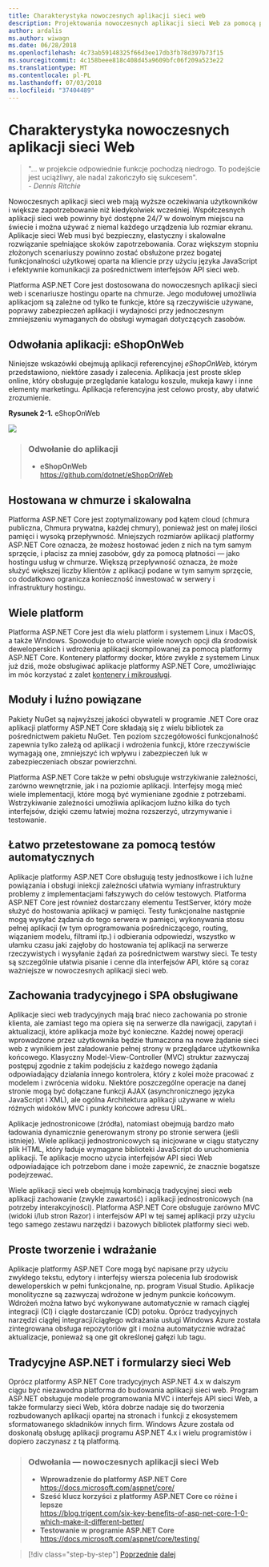 ```yaml
---
title: Charakterystyka nowoczesnych aplikacji sieci web
description: Projektowania nowoczesnych aplikacji sieci Web za pomocą platformy ASP.NET Core i platformy Azure | Charakterystyka nowoczesnych aplikacji sieci web
author: ardalis
ms.author: wiwagn
ms.date: 06/28/2018
ms.openlocfilehash: 4c73ab59148325f66d3ee17db3fb78d397b73f15
ms.sourcegitcommit: 4c158beee818c408d45a9609bfc06f209a523e22
ms.translationtype: MT
ms.contentlocale: pl-PL
ms.lasthandoff: 07/03/2018
ms.locfileid: "37404489"
---
```

# <a name="characteristics-of-modern-web-applications"></a>Charakterystyka nowoczesnych aplikacji sieci Web

> "… w projekcie odpowiednie funkcje pochodzą niedrogo. To podejście jest uciążliwy, ale nadal zakończyło się sukcesem".  
> _\- Dennis Ritchie_

Nowoczesnych aplikacji sieci web mają wyższe oczekiwania użytkowników i większe zapotrzebowanie niż kiedykolwiek wcześniej. Współczesnych aplikacji sieci web powinny być dostępne 24/7 w dowolnym miejscu na świecie i można używać z niemal każdego urządzenia lub rozmiar ekranu. Aplikacje sieci Web musi być bezpieczny, elastyczny i skalowalne rozwiązanie spełniające skoków zapotrzebowania. Coraz większym stopniu złożonych scenariuszy powinno zostać obsłużone przez bogatej funkcjonalności użytkowej oparta na kliencie przy użyciu języka JavaScript i efektywnie komunikacji za pośrednictwem interfejsów API sieci web.

Platforma ASP.NET Core jest dostosowana do nowoczesnych aplikacji sieci web i scenariusze hostingu oparte na chmurze. Jego modułowej umożliwia aplikacjom są zależne od tylko te funkcje, które są rzeczywiście używane, poprawy zabezpieczeń aplikacji i wydajności przy jednoczesnym zmniejszeniu wymaganych do obsługi wymagań dotyczących zasobów.

## <a name="reference-application-eshoponweb"></a>Odwołania aplikacji: eShopOnWeb

Niniejsze wskazówki obejmują aplikacji referencyjnej _eShopOnWeb_, którym przedstawiono, niektóre zasady i zalecenia. Aplikacja jest proste sklep online, który obsługuje przeglądanie katalogu koszule, mukeja kawy i inne elementy marketingu. Aplikacja referencyjna jest celowo prosty, aby ułatwić zrozumienie.

**Rysunek 2-1.** eShopOnWeb

![](./media/image2-1.png)

> ### <a name="reference-application"></a>Odwołanie do aplikacji
>
> - **eShopOnWeb**  
>   <https://github.com/dotnet/eShopOnWeb>

## <a name="cloud-hosted-and-scalable"></a>Hostowana w chmurze i skalowalna

Platforma ASP.NET Core jest zoptymalizowany pod kątem cloud (chmura publiczna, Chmura prywatna, każdej chmury), ponieważ jest on małej ilości pamięci i wysoką przepływność. Mniejszych rozmiarów aplikacji platformy ASP.NET Core oznacza, że możesz hostować jeden z nich na tym samym sprzęcie, i płacisz za mniej zasobów, gdy za pomocą płatności — jako hostingu usług w chmurze. Większą przepływność oznacza, że może służyć większej liczby klientów z aplikacji podane w tym samym sprzęcie, co dodatkowo ogranicza konieczność inwestować w serwery i infrastruktury hostingu.

## <a name="cross-platform"></a>Wiele platform

Platforma ASP.NET Core jest dla wielu platform i systemem Linux i MacOS, a także Windows. Spowoduje to otwarcie wiele nowych opcji dla środowisk deweloperskich i wdrożenia aplikacji skompilowanej za pomocą platformy ASP.NET Core. Kontenery platformy docker, które zwykle z systemem Linux już dziś, może obsługiwać aplikacje platformy ASP.NET Core, umożliwiając im móc korzystać z zalet [kontenery i mikrousługi](../microservices-architecture/index.md).

## <a name="modular-and-loosely-coupled"></a>Moduły i luźno powiązane

Pakiety NuGet są najwyższej jakości obywateli w programie .NET Core oraz aplikacji platformy ASP.NET Core składają się z wielu bibliotek za pośrednictwem pakietu NuGet. Ten poziom szczegółowości funkcjonalność zapewnia tylko zależą od aplikacji i wdrożenia funkcji, które rzeczywiście wymagają one, zmniejszyć ich wpływu i zabezpieczeń luk w zabezpieczeniach obszar powierzchni.

Platforma ASP.NET Core także w pełni obsługuje wstrzykiwanie zależności, zarówno wewnętrznie, jak i na poziomie aplikacji. Interfejsy mogą mieć wiele implementacji, które mogą być wymieniane zgodnie z potrzebami. Wstrzykiwanie zależności umożliwia aplikacjom luźno kilka do tych interfejsów, dzięki czemu łatwiej można rozszerzyć, utrzymywanie i testowanie.

## <a name="easily-tested-with-automated-tests"></a>Łatwo przetestowane za pomocą testów automatycznych

Aplikacje platformy ASP.NET Core obsługują testy jednostkowe i ich luźne powiązania i obsługi iniekcji zależności ułatwia wymiany infrastruktury problemy z implementacjami fałszywych do celów testowych. Platforma ASP.NET Core jest również dostarczany elementu TestServer, który może służyć do hostowania aplikacji w pamięci. Testy funkcjonalne następnie mogą wysyłać żądania do tego serwera w pamięci, wykonywania stosu pełnej aplikacji (w tym oprogramowania pośredniczącego, routing, wiązaniem modelu, filtrami itp.) i odbierania odpowiedzi, wszystko w ułamku czasu jaki zajęłoby do hostowania tej aplikacji na serwerze rzeczywistych i wysyłanie żądań za pośrednictwem warstwy sieci. Te testy są szczególnie ułatwia pisanie i cenne dla interfejsów API, które są coraz ważniejsze w nowoczesnych aplikacji sieci web.

## <a name="traditional-and-spa-behaviors-supported"></a>Zachowania tradycyjnego i SPA obsługiwane

Aplikacje sieci web tradycyjnych mają brać nieco zachowania po stronie klienta, ale zamiast tego ma opiera się na serwerze dla nawigacji, zapytań i aktualizacji, które aplikacja może być konieczne. Każdej nowej operacji wprowadzone przez użytkownika będzie tłumaczona na nowe żądanie sieci web z wynikiem jest załadowanie pełnej strony w przeglądarce użytkownika końcowego. Klasyczny Model-View-Controller (MVC) struktur zazwyczaj postępuj zgodnie z takim podejściu z każdego nowego żądania odpowiadający działania innego kontrolera, który z kolei może pracować z modelem i zwrócenia widoku. Niektóre poszczególne operacje na danej stronie mogą być dołączane funkcji AJAX (asynchronicznego języka JavaScript i XML), ale ogólna Architektura aplikacji używane w wielu różnych widoków MVC i punkty końcowe adresu URL.

Aplikacje jednostronicowe (źródła), natomiast obejmują bardzo mało ładowania dynamicznie generowanym strony po stronie serwera (jeśli istnieje). Wiele aplikacji jednostronicowych są inicjowane w ciągu statyczny plik HTML, który ładuje wymagane biblioteki JavaScript do uruchomienia aplikacji. Te aplikacje mocno użycia interfejsów API sieci Web odpowiadające ich potrzebom dane i może zapewnić, że znacznie bogatsze podejrzewać.

Wiele aplikacji sieci web obejmują kombinacją tradycyjnej sieci web aplikacji zachowanie (zwykle zawartość) i aplikacji jednostronicowych (na potrzeby interakcyjności). Platforma ASP.NET Core obsługuje zarówno MVC (widoki i/lub stron Razor) i interfejsów API w tej samej aplikacji przy użyciu tego samego zestawu narzędzi i bazowych bibliotek platformy sieci web.

## <a name="simple-development-and-deployment"></a>Proste tworzenie i wdrażanie

Aplikacje platformy ASP.NET Core mogą być napisane przy użyciu zwykłego tekstu, edytory i interfejsy wiersza polecenia lub środowisk deweloperskich w pełni funkcjonalne, np. program Visual Studio. Aplikacje monolityczne są zazwyczaj wdrożone w jednym punkcie końcowym. Wdrożeń można łatwo być wykonywane automatycznie w ramach ciągłej integracji (CI) i ciągłe dostarczanie (CD) potoku. Oprócz tradycyjnych narzędzi ciągłej integracji/ciągłego wdrażania usługi Windows Azure została zintegrowana obsługa repozytoriów git i można automatycznie wdrażać aktualizacje, ponieważ są one git określonej gałęzi lub tagu.

## <a name="traditional-aspnet-and-web-forms"></a>Tradycyjne ASP.NET i formularzy sieci Web

Oprócz platformy ASP.NET Core tradycyjnych ASP.NET 4.x w dalszym ciągu być niezawodna platforma do budowania aplikacji sieci web. Program ASP.NET obsługuje modele programowania MVC i interfejs API sieci Web, a także formularzy sieci Web, która dobrze nadaje się do tworzenia rozbudowanych aplikacji opartej na stronach i funkcji z ekosystemem sformatowanego składników innych firm. Windows Azure została od doskonałą obsługę aplikacji programu ASP.NET 4.x i wielu programistów i dopiero zaczynasz z tą platformą.

> ### <a name="references--modern-web-applications"></a>Odwołania — nowoczesnych aplikacji sieci Web
>
> - **Wprowadzenie do platformy ASP.NET Core**  
>   <https://docs.microsoft.com/aspnet/core/>
> - **Sześć klucz korzyści z platformy ASP.NET Core co różne i lepsze**  
>   <https://blog.trigent.com/six-key-benefits-of-asp-net-core-1-0-which-make-it-different-better/>
> - **Testowanie w programie ASP.NET Core**  
>   <https://docs.microsoft.com/aspnet/core/testing/>

>[!div class="step-by-step"]
[Poprzednie](index.md)
[dalej](choose-between-traditional-web-and-single-page-apps.md)

